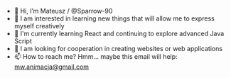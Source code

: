 - 👋 Hi, I’m Mateusz / @Sparrow-90
- 👀 I am interested in learning new things that will allow me to express myself creatively
- 🌱 I'm currently learning React and continuing to explore advanced Java Script
- 💞️ I am looking for cooperation in creating websites or web applications
- 📫 How to reach me? Hmm... maybe this email will help: mw.animacja@gmail.com

<!---
Sparrow-90/Sparrow-90 is a ✨ special ✨ repository because its `README.md` (this file) appears on your GitHub profile.
You can click the Preview link to take a look at your changes.
--->
